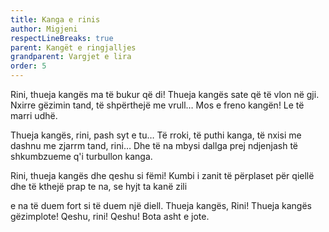 ```yaml
---
title: Kanga e rinis
author: Migjeni
respectLineBreaks: true
parent: Kangët e ringjalljes
grandparent: Vargjet e lira
order: 5
---
```


Rini, thueja kangës ma të bukur që di!
Thueja kangës sate që të vlon në gji.
Nxirre gëzimin tand, të shpërthejë me vrull…
Mos e freno kangën! Le të marri udhë.

Thueja kangës, rini, pash syt e tu…
Të rroki, të puthi kanga, të nxisi me dashnu
me zjarrm tand, rini… Dhe të na mbysi dallga
prej ndjenjash të shkumbzueme q'i turbullon kanga.

Rini, thueja kangës dhe qeshu si fëmi!
Kumbi i zanit të përplaset për qiellë
dhe të kthejë prap te na, se hyjt ta kanë zili

e na të duem fort si të duem një diell.
Thueja kangës, Rini! Thueja kangës gëzimplote!
Qeshu, rini! Qeshu! Bota asht e jote.
